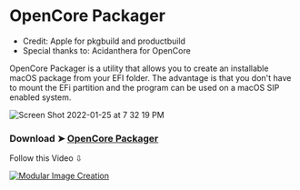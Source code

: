 # OpenCore Packager
- Credit: Apple for pkgbuild and productbuild
- Special thanks to: Acidanthera for OpenCore

OpenCore Packager is a utility that allows you to create an installable macOS package from your EFI folder.
The advantage is that you don't have to mount the EFi partition and the program can be used on a macOS SIP enabled system.

![Screen Shot 2022-01-25 at 7 32 19 PM](https://user-images.githubusercontent.com/6248794/151082789-99c72b9b-c886-4ba5-878d-711e717c241a.png)

### Download ➤ [OpenCore Packager](https://github.com/chris1111/OpenCore-Packager/raw/Master/OpenCore%20Packager.zip)

Follow this Video ⇩

[![Modular Image Creation](https://user-images.githubusercontent.com/6248794/134072536-7c46b8cc-4d8b-42f9-a28a-3c02734f1f5d.png)](https://youtu.be/RyPNtWvVKiY)
